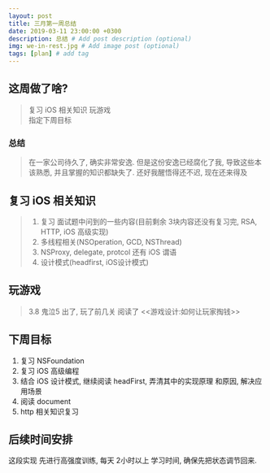 ```yaml
---
layout: post
title: 三月第一周总结
date: 2019-03-11 23:00:00 +0300
description: 总结 # Add post description (optional)
img: we-in-rest.jpg # Add image post (optional)
tags: [plan] # add tag
---
```


## 这周做了啥?  
> 复习 iOS 相关知识 
> 玩游戏    
> 指定下周目标     

### 总结
> 在一家公司待久了, 确实非常安逸. 但是这份安逸已经腐化了我, 导致这些本该熟悉, 并且掌握的知识都缺失了.
> 还好我醒悟得还不迟, 现在还来得及

## 复习 iOS 相关知识
> 1. 复习 面试题中问到的一些内容(目前剩余 3块内容还没有复习完, RSA, HTTP, iOS 高级实现)
> 2. 多线程相关(NSOperation, GCD, NSThread)
> 3. NSProxy, delegate, protcol 还有 iOS 谓语
> 4. 设计模式(headfirst,  iOS设计模式)

## 玩游戏   
> 3.8 鬼泣5 出了, 玩了前几关
> 阅读了 <<游戏设计:如何让玩家掏钱>>

## 下周目标

1. 复习 NSFoundation
2. 复习 iOS 高级编程
3. 结合 iOS 设计模式, 继续阅读 headFirst, 弄清其中的实现原理 和原因, 解决应用场景
4. 阅读 document
5. http 相关知识复习

## 后续时间安排

这段实现 先进行高强度训练, 每天 2小时以上 学习时间, 确保先把状态调节回来.
